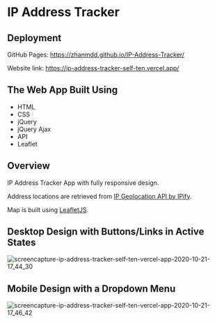 # IP Address Tracker

## Deployment
GitHub Pages: https://zhanmdd.github.io/IP-Address-Tracker/

Website link: https://ip-address-tracker-self-ten.vercel.app/

## The Web App Built Using
- HTML
- CSS
- jQuery
- jQuery Ajax
- API
- Leaflet

## Overview
IP Address Tracker App with fully responsive design.

Address locations are retrieved from [IP Geolocation API by IPify](https://geo.ipify.org/).

Map is built using [LeafletJS](https://leafletjs.com/).

## Desktop Design with Buttons/Links in Active States

![screencapture-ip-address-tracker-self-ten-vercel-app-2020-10-21-17_44_30](https://user-images.githubusercontent.com/53638836/96696594-e536f000-13c5-11eb-862f-f7559bef76fa.png)


## Mobile Design with a Dropdown Menu
![screencapture-ip-address-tracker-self-ten-vercel-app-2020-10-21-17_46_42](https://user-images.githubusercontent.com/53638836/96696612-ea943a80-13c5-11eb-8dfc-f92af1e081ec.png)
